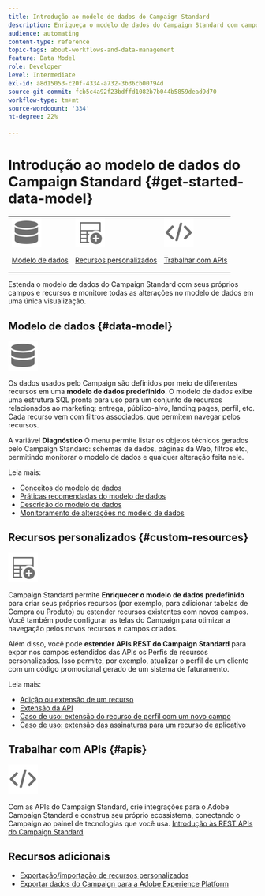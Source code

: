 ```yaml
---
title: Introdução ao modelo de dados do Campaign Standard
description: Enriqueça o modelo de dados do Campaign Standard com campos e recursos personalizados e estenda as APIs REST para expor campos estendidos.
audience: automating
content-type: reference
topic-tags: about-workflows-and-data-management
feature: Data Model
role: Developer
level: Intermediate
exl-id: a8d15053-c20f-4334-a732-3b36cb00794d
source-git-commit: fcb5c4a92f23bdffd1082b7b044b5859dead9d70
workflow-type: tm+mt
source-wordcount: '334'
ht-degree: 22%

---
```


# Introdução ao modelo de dados do Campaign Standard {#get-started-data-model}

<table>
<tr>
<td><img src="assets/do-not-localize/icon_datamodel.svg" width="60px"><p><a href="#data-model">Modelo de dados</a></p></td>
<td><img src="assets/do-not-localize/icon_custom.svg" width="60px"><p><a href="#custom-resources">Recursos personalizados</a></p></td><td><img src="assets/do-not-localize/icon_api.svg" width="60px"><p><a href="#custom-resources">Trabalhar com APIs</a></p></td></tr>
</table>

Estenda o modelo de dados do Campaign Standard com seus próprios campos e recursos e monitore todas as alterações no modelo de dados em uma única visualização.

## Modelo de dados {#data-model}

<img src="assets/do-not-localize/icon_datamodel.svg" width="60px">

Os dados usados pelo Campaign são definidos por meio de diferentes recursos em uma **modelo de dados predefinido**. O modelo de dados exibe uma estrutura SQL pronta para uso para um conjunto de recursos relacionados ao marketing: entrega, público-alvo, landing pages, perfil, etc. Cada recurso vem com filtros associados, que permitem navegar pelos recursos.

A variável **Diagnóstico** O menu permite listar os objetos técnicos gerados pelo Campaign Standard: schemas de dados, páginas da Web, filtros etc., permitindo monitorar o modelo de dados e qualquer alteração feita nele.

Leia mais:

* [Conceitos do modelo de dados](../../developing/using/data-model-concepts.md)
* [Práticas recomendadas do modelo de dados](../../developing/using/data-model-best-practices.md)
* [Descrição do modelo de dados](../../developing/using/datamodel-introduction.md)
* [Monitoramento de alterações no modelo de dados](../../developing/using/monitoring-data-model-changes.md)

## Recursos personalizados {#custom-resources}

<img src="assets/do-not-localize/icon_custom.svg" width="60px">

Campaign Standard permite **Enriquecer o modelo de dados predefinido** para criar seus próprios recursos (por exemplo, para adicionar tabelas de Compra ou Produto) ou estender recursos existentes com novos campos. Você também pode configurar as telas do Campaign para otimizar a navegação pelos novos recursos e campos criados.

Além disso, você pode **estender APIs REST do Campaign Standard** para expor nos campos estendidos das APIs os Perfis de recursos personalizados. Isso permite, por exemplo, atualizar o perfil de um cliente com um código promocional gerado de um sistema de faturamento.

Leia mais:

* [Adição ou extensão de um recurso](../../developing/using/key-steps-to-add-a-resource.md)
* [Extensão da API](../../developing/using/about-extending-the-api.md)
* [Caso de uso: extensão do recurso de perfil com um novo campo](../../developing/using/extending-the-profile-resource-with-a-new-field.md)
* [Caso de uso: extensão das assinaturas para um recurso de aplicativo](../../developing/using/extending-the-subscriptions-to-an-application-resource.md)

## Trabalhar com APIs {#apis}

<img src="assets/do-not-localize/icon_api.svg" width="60px">

Com as APIs do Campaign Standard, crie integrações para o Adobe Campaign Standard e construa seu próprio ecossistema, conectando o Campaign ao painel de tecnologias que você usa. [Introdução às REST APIs do Campaign Standard](../../api/using/get-started-apis.md)

## Recursos adicionais

* [Exportação/importação de recursos personalizados](https://helpx.adobe.com/campaign/kb/acs-get-started-with-cusres.html)
* [Exportar dados do Campaign para a Adobe Experience Platform](../../integrating/using/export-campaign-data.md)
